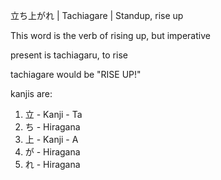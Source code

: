 立ち上がれ | Tachiagare | Standup, rise up

This word is the verb of rising up, but imperative

present is tachiagaru, to rise

tachiagare would be "RISE UP!"

kanjis are:

1. 立 - Kanji - Ta
2. ち - Hiragana
3. 上 - Kanji - A
4. が - Hiragana
5. れ - Hiragana